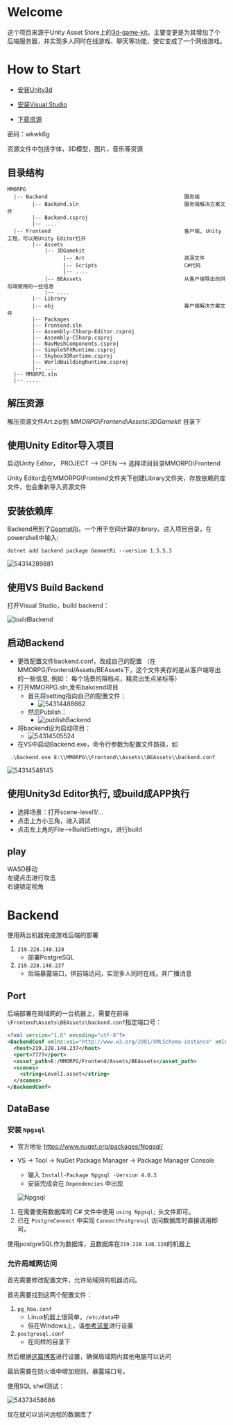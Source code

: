 # Welcome

这个项目来源于Unity Asset Store上的[3d-game-kit](https://assetstore.unity.com/packages/essentials/tutorial-projects/3d-game-kit-115747)。主要变更是为其增加了个后端服务器，并实现多人同时在线游戏、聊天等功能，使它变成了一个网络游戏。

# How to Start

-  [安装Unity3d](https://store.unity.com/cn)

-  [安装Visual Studio](https://visualstudio.microsoft.com/)

-  [下载资源](https://share.weiyun.com/5nofemx)

  密码：wkwk6g

资源文件中包括字体，3D模型，图片，音乐等资源

## 目录结构

```
MMORPG
  |-- Backend                                            服务端
        |-- Backend.sln                                  服务端解决方案文件
        |-- Backend.csproj
        |-- ....
  |-- Frontend                                           客户端, Unity工程，可以用Unity Editor打开
        |-- Assets
            |-- 3DGamekit
                  |-- Art                                资源文件
                  |-- Scripts                            C#代码
                  |-- ....
            |-- BEAssets                                 从客户端导出的供后端使用的一些信息
            |-- ....
        |-- Library
        |-- obj                                          客户端解决方案文件
        |-- Packages
        |-- Frontend.sln                                 
        |-- Assembly-CSharp-Editor.csproj
        |-- Assembly-CSharp.csproj
        |-- NavMeshComponents.csproj
        |-- SimpleSFXRuntime.csproj
        |-- Skybox3DRuntime.csproj
        |-- WorldBuildingRuntime.csproj
        |-- ....
  |-- MMORPG.sln  
  |-- ....

```

## 解压资源

解压资源文件Art.zip到 *MMORPG\Frontend\Assets\3DGamekit* 目录下

## 使用Unity Editor导入项目

启动Unity Editor， PROJECT --> OPEN --> 选择项目目录MMORPG\Frontend  

Unity Editor会在MMORPG\Frontend文件夹下创建Library文件夹，存放依赖的库文件，也会重新导入资源文件

## 安装依赖库

Backend用到了[GeometRi](https://github.com/RiSearcher/GeometRi.CSharp)，一个用于空间计算的library。进入项目目录，在powershell中输入:

```
dotnet add backend package GeometRi --version 1.3.5.3
```

![54314289881](.\Doc\pic\GeometRi.png)

## 使用VS Build Backend

打开Visual Studio，build backend：

![buildBackend](.\Doc\pic\buildBackend.png)

## 启动Backend

- 更改配置文件backend.conf，<assetPath>改成自己的配置
  （在MMORPG/Frontend/Assets/BEAssets下，这个文件夹存的是从客户端导出的一些信息, 例如： 每个场景的阻档点，精灵出生点坐标等）
- 打开MMORPG.sln,发布bakcend项目
  - 首先将setting指向自己的配置文件：
    - ![54314488662](.\Doc\pic\settingBackend.png)
  - 然后Publish：
    - ![publishBackend](.\Doc\pic\publishBackend.png)
- 将backend设为启动项目：
  - ![54314505524](.\Doc\pic\StartPrj.png)
- 在VS中启动Backend.exe，命令行参数为配置文件路径，如

```shell
 .\Backend.exe E:\\MMORPG\\Frontend\\Assets\\BEAssets\\backend.conf
```

![54314548145](.\Doc\pic\backendexe.png)

## 使用Unity3d Editor执行, 或build成APP执行

- 选择场景：打开scene-level1/...
- 点击上方小三角，进入调试
- 点击左上角的File—>BuildSettings，进行build

## play

WASD移动  
左键点击进行攻击  
右键锁定视角  

# Backend

使用两台机器完成游戏后端的部署

1. `219.228.148.128`
   - 部署PostgreSQL
2. `219.228.148.237`
   - 后端暴露端口，供前端访问，实现多人同时在线，并广播消息

## Port

后端部署在局域网的一台机器上，需要在前端`\Frontend\Assets\BEAssets\backend.conf`指定端口号：

```xml
<?xml version="1.0" encoding="utf-8"?>
<BackendConf xmlns:xsi="http://www.w3.org/2001/XMLSchema-instance" xmlns:xsd="http://www.w3.org/2001/XMLSchema">
  <host>219.228.148.237</host>
  <port>7777</port>
  <asset_path>E:/MMORPG/Frontend/Assets/BEAssets</asset_path>
  <scenes>
    <string>Level1.asset</string>
  </scenes>
</BackendConf>
```

## DataBase

### 安装 `Npgsql` 

- 官方地址 https://www.nuget.org/packages/Npgsql/

- VS -> Tool -> NuGet Package Manager -> Package Manager Console

  - 输入 `Install-Package Npgsql -Version 4.0.3`
  - 安装完成会在 `Dependencies` 中出现

  ![Npgsql](https://i.loli.net/2018/12/01/5c01fc159c9e3.png)

1. 在需要使用数据库的 C# 文件中使用 `using Npgsql;` 头文件即可。
2. 已在 `PostgreConnect` 中实现 `ConnectPostgresql` 访问数据库时直接调用即可。

使用postgreSQL作为数据库，且数据库在`219.228.148.128`的机器上

### 允许局域网访问

首先需要修改配置文件，允许局域网的机器访问。

首先需要找到这两个配置文件：

1. `pg_hba.conf `
   - Linux机器上很简单，`/etc/data`中
   - 但在Windows上，请[参考这里](https://stackoverflow.com/questions/4465475/where-is-the-postgresql-config-file-postgresql-conf-on-windows)进行设置
2. `postgresql.conf`
   - 在同样的目录下

然后根据[这篇博客](https://blog.csdn.net/shouzang/article/details/81262029)进行设置，确保局域网内其他电脑可以访问

最后需要在防火墙中增加规则，暴露端口号。

使用SQL shell测试：

![54373458686](./Doc/pic/sqlshell.png)

现在就可以访问远程的数据库了



